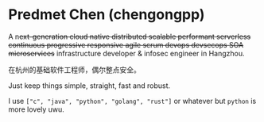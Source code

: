 # Predmet Chen (chengongpp)

A n~~ext-generation cloud native distributed scalable performant serverless continuous progressive responsive agile scrum devops devsecops SOA microservices~~ infrastructure developer & infosec engineer in Hangzhou.

在杭州的基础软件工程师，偶尔整点安全。

Just keep things simple, straight, fast and robust.

I use `["c", "java", "python", "golang", "rust"]` or whatever but `python` is more lovely uwu.
